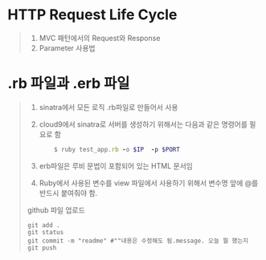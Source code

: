 # HTTP Request Life Cycle

> 1. MVC 패턴에서의 Request와 Response
> 2. Parameter 사용법



# .rb 파일과  .erb  파일

> 1. sinatra에서 모든 로직 .rb파일로 만들어서 사용
>
> 2. cloud9에서 sinatra로 서버를 생성하기 위해서는 다음과 같은 명령어를 필요로 함
>
>    ~~~ruby
>        $ ruby test_app.rb -o $IP  -p $PORT
>    ~~~
>
> 3. erb파일은 루비 문법이 포함되어 있는 HTML 문서임
>
> 4. Ruby에서 사용된 변수를 view 파일에서 사용하기 위해서 변수명 앞에 @를 반드시 붙여줘야 함.
>
> github 파일 업로드
>
>     git add .
>     git status
>     git commit -m "readme" #""내용은 수정해도 됨.message. 오늘 뭘 했는지
>     git push